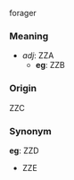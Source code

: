 forager
### Meaning
+ _adj_: ZZA
    + __eg__: ZZB

### Origin

ZZC

### Synonym

__eg__: ZZD

+ ZZE


